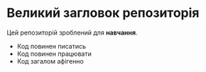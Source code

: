 # Великий загловок репозиторія
Цей репозиторій зроблений для **навчання**.

- Код повинен писатись
- Код повинен працювати
- Код загалом афігенно